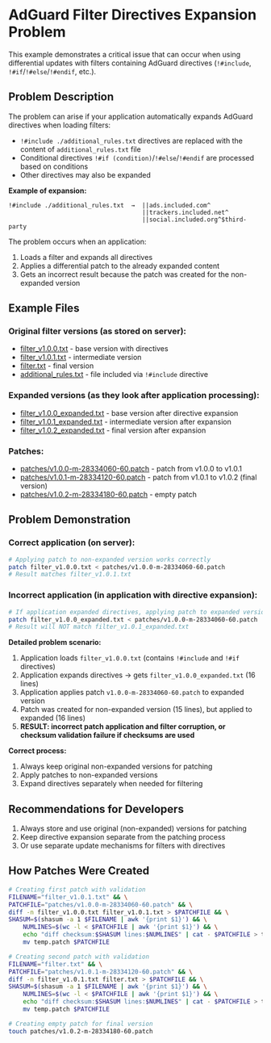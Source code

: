 # AdGuard Filter Directives Expansion Problem

This example demonstrates a critical issue that can occur when using differential updates with filters containing AdGuard directives (`!#include`, `!#if`/`!#else`/`!#endif`, etc.).

## Problem Description

The problem can arise if your application automatically expands AdGuard directives when loading filters:
- `!#include ./additional_rules.txt` directives are replaced with the content of `additional_rules.txt` file
- Conditional directives `!#if (condition)`/`!#else`/`!#endif` are processed based on conditions
- Other directives may also be expanded

**Example of expansion:**
```
!#include ./additional_rules.txt  →  ||ads.included.com^
                                     ||trackers.included.net^
                                     ||social.included.org^$third-party
```

The problem occurs when an application:
1. Loads a filter and expands all directives
2. Applies a differential patch to the already expanded content
3. Gets an incorrect result because the patch was created for the non-expanded version

## Example Files

### Original filter versions (as stored on server):
* [filter_v1.0.0.txt](./filter_v1.0.0.txt) - base version with directives
* [filter_v1.0.1.txt](./filter_v1.0.1.txt) - intermediate version
* [filter.txt](./filter.txt) - final version
* [additional_rules.txt](./additional_rules.txt) - file included via `!#include` directive

### Expanded versions (as they look after application processing):
* [filter_v1.0.0_expanded.txt](./filter_v1.0.0_expanded.txt) - base version after directive expansion
* [filter_v1.0.1_expanded.txt](./filter_v1.0.1_expanded.txt) - intermediate version after expansion
* [filter_v1.0.2_expanded.txt](./filter_v1.0.2_expanded.txt) - final version after expansion

### Patches:
* [patches/v1.0.0-m-28334060-60.patch](./patches/v1.0.0-m-28334060-60.patch) - patch from v1.0.0 to v1.0.1
* [patches/v1.0.1-m-28334120-60.patch](./patches/v1.0.1-m-28334120-60.patch) - patch from v1.0.1 to v1.0.2 (final version)
* [patches/v1.0.2-m-28334180-60.patch](./patches/v1.0.2-m-28334180-60.patch) - empty patch

## Problem Demonstration

### Correct application (on server):
```bash
# Applying patch to non-expanded version works correctly
patch filter_v1.0.0.txt < patches/v1.0.0-m-28334060-60.patch
# Result matches filter_v1.0.1.txt
```

### Incorrect application (in application with directive expansion):
```bash
# If application expanded directives, applying patch to expanded version gives wrong result
patch filter_v1.0.0_expanded.txt < patches/v1.0.0-m-28334060-60.patch
# Result will NOT match filter_v1.0.1_expanded.txt
```

**Detailed problem scenario:**

1. Application loads `filter_v1.0.0.txt` (contains `!#include` and `!#if` directives)
2. Application expands directives → gets `filter_v1.0.0_expanded.txt` (16 lines)
3. Application applies patch `v1.0.0-m-28334060-60.patch` to expanded version
4. Patch was created for non-expanded version (15 lines), but applied to expanded (16 lines)
5. **RESULT: incorrect patch application and filter corruption, or checksum validation failure if checksums are used**

**Correct process:**
1. Always keep original non-expanded versions for patching
2. Apply patches to non-expanded versions
3. Expand directives separately when needed for filtering

## Recommendations for Developers

1. Always store and use original (non-expanded) versions for patching
2. Keep directive expansion separate from the patching process
3. Or use separate update mechanisms for filters with directives

## How Patches Were Created

```bash
# Creating first patch with validation
FILENAME="filter_v1.0.1.txt" && \
PATCHFILE="patches/v1.0.0-m-28334060-60.patch" && \
diff -n filter_v1.0.0.txt filter_v1.0.1.txt > $PATCHFILE && \
SHASUM=$(shasum -a 1 $FILENAME | awk '{print $1}') && \
    NUMLINES=$(wc -l < $PATCHFILE | awk '{print $1}') && \
    echo "diff checksum:$SHASUM lines:$NUMLINES" | cat - $PATCHFILE > temp.patch && \
    mv temp.patch $PATCHFILE

# Creating second patch with validation
FILENAME="filter.txt" && \
PATCHFILE="patches/v1.0.1-m-28334120-60.patch" && \
diff -n filter_v1.0.1.txt filter.txt > $PATCHFILE && \
SHASUM=$(shasum -a 1 $FILENAME | awk '{print $1}') && \
    NUMLINES=$(wc -l < $PATCHFILE | awk '{print $1}') && \
    echo "diff checksum:$SHASUM lines:$NUMLINES" | cat - $PATCHFILE > temp.patch && \
    mv temp.patch $PATCHFILE

# Creating empty patch for final version
touch patches/v1.0.2-m-28334180-60.patch
``` 